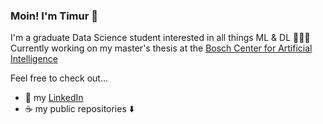 ### Moin! I'm Timur 👋
I'm a graduate Data Science student interested in all things ML & DL 🧑🏻‍🎓 Currently working on my master's thesis at the [Bosch Center for Artificial Intelligence](https://www.bosch-ai.com/)

Feel free to check out...
<ul>
  <li>🔎 my <a href="https://www.linkedin.com/in/tmcarstensen/">LinkedIn</a></li>
<!--   <li>✏️ my <a href="https://github.com/timurcarstensen/master-seminar-thesis">Seminar Thesis</li> -->
  <li>☕ my public repositories ⬇️ </li>
</ul>


<!--
**timurcarstensen/timurcarstensen** is a ✨ _special_ ✨ repository because its `README.md` (this file) appears on your GitHub profile.

Here are some ideas to get you started:

- 🔭 I’m currently working on ...
- 🌱 I’m currently learning ...
- 👯 I’m looking to collaborate on ...
- 🤔 I’m looking for help with ...
- 💬 Ask me about ...
- 📫 How to reach me: ...
- 😄 Pronouns: ...
- ⚡ Fun fact: ...
-->
